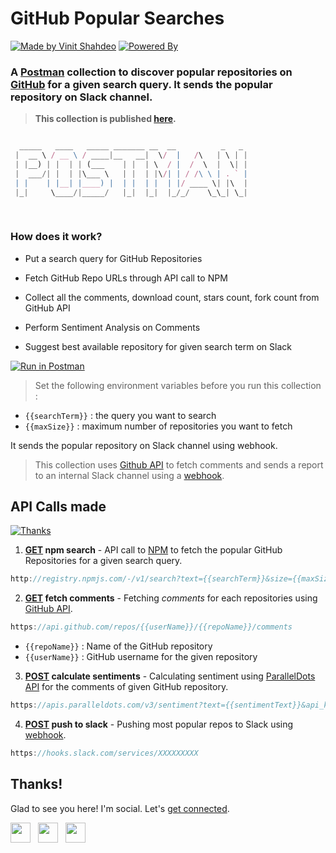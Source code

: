 # GitHub Popular Searches

[![Made by Vinit Shahdeo](https://forthebadge.com/images/badges/built-with-love.svg)](https://documenter.getpostman.com/view/6186519/RznEKdvc) [![Powered By](https://forthebadge.com/images/badges/powered-by-oxygen.svg)](https://github.com/vinitshahdeo)

### A [Postman](https://www.getpostman.com/) collection to discover popular repositories on [GitHub](https://github.com) for a given search query. It sends the popular repository on Slack channel.

> **This collection is published [here](https://documenter.getpostman.com/view/6186519/RznEKdvc).**

```js

  _____   ____   _____ _______ __  __          _   _ 
 |  __ \ / __ \ / ____|__   __|  \/  |   /\   | \ | |
 | |__) | |  | | (___    | |  | \  / |  /  \  |  \| |
 |  ___/| |  | |\___ \   | |  | |\/| | / /\ \ | . ` |
 | |    | |__| |____) |  | |  | |  | |/ ____ \| |\  |
 |_|     \____/|_____/   |_|  |_|  |_/_/    \_\_| \_|
                                                     
                                                     
```

### How does it work?

- Put a search query for GitHub Repositories

- Fetch GitHub Repo URLs through API call to NPM

- Collect all the comments, download count, stars count, fork count from GitHub API

- Perform Sentiment Analysis on Comments

- Suggest best available repository for given search term on Slack


[![Run in Postman](https://run.pstmn.io/button.svg)](https://app.getpostman.com/run-collection/e6d6eaba6eeaaec69bc5)

> Set the following environment variables before you run this collection : 
- ` {{searchTerm}} ` : the query you want to search
- ` {{maxSize}} ` : maximum number of repositories you want to fetch

It sends the popular repository on Slack channel using webhook.

> This collection uses [Github API](https://developer.github.com/v3/) to fetch comments and sends a report to an internal Slack channel using a [webhook](https://api.slack.com/incoming-webhooks#sending_messages).

## API Calls made
[![Thanks](https://forthebadge.com/images/badges/you-didnt-ask-for-this.svg)](https://documenter.getpostman.com/view/6186519/RznEKdvc)

1. **[GET]() npm search** - API call to [NPM](https://www.npmjs.com) to fetch the popular GitHub Repositories for a given search query.

```js
http://registry.npmjs.com/-/v1/search?text={{searchTerm}}&size={{maxSize}}
```

2. **[GET]() fetch comments** - Fetching *comments* for each repositories using [GitHub API](https://api.github.com/).

```js
https://api.github.com/repos/{{userName}}/{{repoName}}/comments  
```

 - ` {{repoName}} ` : Name of the GitHub repository
 - ` {{userName}} ` : GitHub username for the given repository

3. **[POST]() calculate sentiments** - Calculating sentiment using [ParallelDots API](https://www.paralleldots.com) for the comments of given GitHub repository.

```js
https://apis.paralleldots.com/v3/sentiment?text={{sentimentText}}&api_key={{apiKey}}
```

4. **[POST]() push to slack** - Pushing most popular repos to Slack using [webhook](https://api.slack.com/incoming-webhooks).

```js
https://hooks.slack.com/services/XXXXXXXXX
```

## Thanks!

Glad to see you here! I'm social. Let's [get connected](https://www.linkedin.com/in/vinitshahdeo/).

<a href="https://www.facebook.com/vinit.shahdeo/" target="_blank"><img height="32" width="32" src="https://cdn.jsdelivr.net/npm/simple-icons@latest/icons/facebook.svg" /></a> &nbsp;&nbsp;<a href="https://twitter.com/Vinit_Shahdeo" target="_blank"><img height="32" width="32" src="https://cdn.jsdelivr.net/npm/simple-icons@latest/icons/twitter.svg" /></a> &nbsp;&nbsp;<a href="https://www.linkedin.com/in/vinitshahdeo/" target="_blank"><img height="32" width="32" src="https://cdn.jsdelivr.net/npm/simple-icons@latest/icons/linkedin.svg" /></a>
